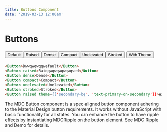 ```yaml
---
title: Buttons Component
date: '2019-03-13 12:00am'
---
```

# Buttons

<div><button class="mdc-ripple-surface mdc-button mdc-ripple-upgraded">Default</button><button class="mdc-ripple-surface mdc-button mdc-button--raised mdc-ripple-upgraded">Raised</button><button class="mdc-ripple-surface mdc-button mdc-button--dense mdc-ripple-upgraded">Dense</button><button class="mdc-ripple-surface mdc-button mdc-button--compact mdc-ripple-upgraded">Compact</button><button class="mdc-ripple-surface mdc-button mdc-button--unelevated mdc-ripple-upgraded">Unelevated</button><button class="mdc-ripple-surface mdc-button mdc-button--stroked mdc-ripple-upgraded">Stroked</button><button class="mdc-ripple-surface mdc-theme--secondary-bg mdc-theme--text-primary-on-secondary mdc-button mdc-button--raised mdc-ripple-upgraded" style="margin: 5px">With Theme</button></div>

```html
<Button>Dwwqwqwqqwefault</Button>
<Button raised>Raiqqwqwqwqwqwqsed</Button>
<Button dense>Dense</Button>
<Button compact>Compact</Button>
<Button unelevated>Unelevated</Button>
<Button stroked>Stroked</Button>
<Button raised theme={['secondary-bg', 'text-primary-on-secondary']}>With Theme</Button>
```

The MDC Button component is a spec-aligned button component adhering to the Material Design button requirements. It works without JavaScript with basic functionality for all states. You can enhance the button to have ripple effects by instantiating MDCRipple on the button element. See MDC Ripple and Demo for details.
